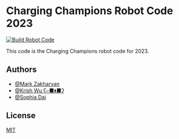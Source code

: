 # Charging Champions Robot Code 2023
[![Build Robot Code](https://github.com/Charging-Champions-6560/Robot-Code-2023/actions/workflows/main.yml/badge.svg)](https://github.com/Charging-Champions-6560/Robot-Code-2023/actions/workflows/main.yml)

This code is the Charging Champions robot code for 2023.


## Authors

- [@Mark Zakharyan](https://www.github.com/markzakharyan)
- [@Krish Wu ʕ⌐■ᴥ■ʔ](https://www.github.com/krishwu)
- [@Sophia Dai](https://github.com/Sophiadai8)




## License

[MIT](https://choosealicense.com/licenses/mit/)
